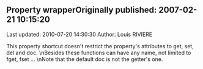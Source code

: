 ## Property wrapperOriginally published: 2007-02-21 10:15:20 
Last updated: 2010-07-20 14:30:30 
Author: Louis RIVIERE 
 
This property shortcut doesn't restrict the property's attributes to get, set, del and doc.\nBesides these functions can have any name, not limited to fget, fset ...\nNote that the default doc is not the getter's one.
